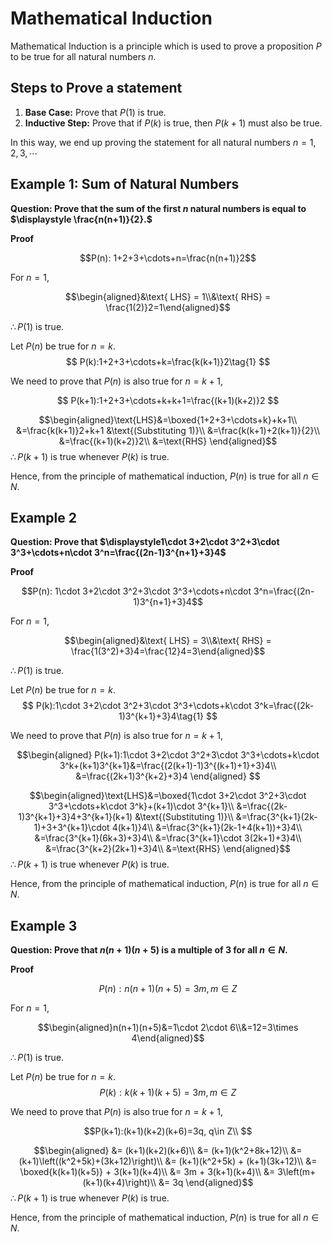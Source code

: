 

# **Mathematical Induction**

Mathematical Induction is a principle which is used to prove a proposition $P$ to be true for all natural numbers $n$.

## Steps to Prove a statement
1. **Base Case:** Prove that $P(1)$ is true.
2. **Inductive Step:** Prove that if $P(k)$ is true, then $P(k+1)$ must also be true.

In this way, we end up proving the statement for all natural numbers $n = 1, 2, 3, \cdots$

## Example 1: Sum of Natural Numbers

**Question: Prove that the sum of the first $n$ natural numbers is equal to $\displaystyle \frac{n(n+1)}{2}.$**

**Proof**

$$P(n): 1+2+3+\cdots+n=\frac{n(n+1)}2$$

For $n=1$,

$$\begin{aligned}&\text{ LHS} = 1\\&\text{ RHS} = \frac{1(2)}2=1\end{aligned}$$

$\therefore P(1)$ is true.

Let $P(n)$ be true for $n=k$.
$$
P(k):1+2+3+\cdots+k=\frac{k(k+1)}2\tag{1}
$$

We need to prove that $P(n)$ is also true for $n=k+1$,

$$
P(k+1):1+2+3+\cdots+k+k+1=\frac{(k+1)(k+2)}2
$$

$$\begin{aligned}\text{LHS}&=\boxed{1+2+3+\cdots+k}+k+1\\
&=\frac{k(k+1)}2+k+1 &\text{(Substituting 1)}\\
&=\frac{k(k+1)+2(k+1)}{2}\\
&=\frac{(k+1)(k+2)}2\\
&=\text{RHS}
\end{aligned}$$
$\therefore P(k+1)$ is true whenever $P(k)$ is true.

Hence, from the principle of mathematical induction, $P(n)$ is true for all $n\in N$.

## Example 2

**Question: Prove that $\displaystyle1\cdot 3+2\cdot 3^2+3\cdot 3^3+\cdots+n\cdot 3^n=\frac{(2n-1)3^{n+1}+3}4$**

**Proof**

$$P(n): 1\cdot 3+2\cdot 3^2+3\cdot 3^3+\cdots+n\cdot 3^n=\frac{(2n-1)3^{n+1}+3}4$$

For $n=1$,

$$\begin{aligned}&\text{ LHS} = 3\\&\text{ RHS} = \frac{1(3^2)+3}4=\frac{12}4=3\end{aligned}$$

$\therefore P(1)$ is true.

Let $P(n)$ be true for $n=k$.
$$
P(k):1\cdot 3+2\cdot 3^2+3\cdot 3^3+\cdots+k\cdot 3^k=\frac{(2k-1)3^{k+1}+3}4\tag{1}
$$

We need to prove that $P(n)$ is also true for $n=k+1$,

$$\begin{aligned}
P(k+1):1\cdot 3+2\cdot 3^2+3\cdot 3^3+\cdots+k\cdot 3^k+(k+1)3^{k+1}&=\frac{(2(k+1)-1)3^{(k+1)+1}+3}4\\
&=\frac{(2k+1)3^{k+2}+3}4
\end{aligned}
$$

$$\begin{aligned}\text{LHS}&=\boxed{1\cdot 3+2\cdot 3^2+3\cdot 3^3+\cdots+k\cdot 3^k}+(k+1)\cdot 3^{k+1}\\
&=\frac{(2k-1)3^{k+1}+3}4+3^{k+1}(k+1) &\text{(Substituting 1)}\\
&=\frac{3^{k+1}(2k-1)+3+3^{k+1}\cdot 4(k+1)}4\\
&=\frac{3^{k+1}(2k-1+4(k+1))+3}4\\
&=\frac{3^{k+1}(6k+3)+3}4\\
&=\frac{3^{k+1}\cdot 3(2k+1)+3}4\\
&=\frac{3^{k+2}(2k+1)+3}4\\
&=\text{RHS}
\end{aligned}$$
$\therefore P(k+1)$ is true whenever $P(k)$ is true.

Hence, from the principle of mathematical induction, $P(n)$ is true for all $n\in N$.


## Example 3

**Question: Prove that $n(n+1)(n+5)$ is a multiple of 3 for all $n\in N$.**

**Proof**

$$P(n): n(n+1)(n+5)=3m, m\in Z$$

For $n=1$,

$$\begin{aligned}n(n+1)(n+5)&=1\cdot 2\cdot 6\\&=12=3\times 4\end{aligned}$$

$\therefore P(1)$ is true.

Let $P(n)$ be true for $n=k$.
$$
P(k):k(k+1)(k+5)=3m, m\in Z\tag{1}
$$

We need to prove that $P(n)$ is also true for $n=k+1$,

$$P(k+1):(k+1)(k+2)(k+6)=3q, q\in Z\\
$$

$$\begin{aligned}
&= (k+1)(k+2)(k+6)\\
&= (k+1)(k^2+8k+12)\\
&= (k+1)\left((k^2+5k)+(3k+12)\right)\\
&= (k+1)(k^2+5k) + (k+1)(3k+12)\\
&= \boxed{k(k+1)(k+5)} + 3(k+1)(k+4)\\
&= 3m + 3(k+1)(k+4)\\
&= 3\left(m+(k+1)(k+4)\right)\\
&= 3q
\end{aligned}$$
$\therefore P(k+1)$ is true whenever $P(k)$ is true.

Hence, from the principle of mathematical induction, $P(n)$ is true for all $n\in N$.
